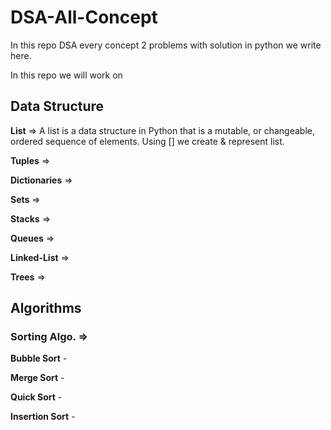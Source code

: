# DSA-All-Concept
In this repo DSA every concept 2 problems with solution in python we write here.  

In this repo we will work on
## Data Structure 
**List** => A list is a data structure in Python that is a mutable, or changeable, ordered sequence of elements. Using [] we create & represent list.

**Tuples** => 

**Dictionaries** =>

**Sets** =>

**Stacks** =>

**Queues** =>

**Linked-List** =>

**Trees** =>

## Algorithms 
### Sorting Algo. =>

**Bubble Sort** -

**Merge Sort** -

**Quick Sort** -

**Insertion Sort** -

